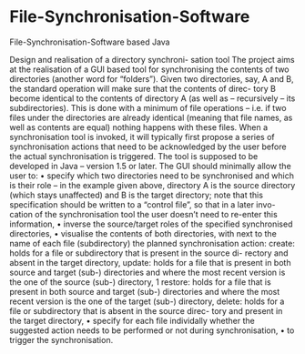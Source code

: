 # File-Synchronisation-Software
File-Synchronisation-Software based Java


Design and realisation of a directory synchroni- sation tool
The project aims at the realisation of a GUI based tool for synchronising the contents of two directories (another word for “folders”). Given two directories, say, A and B, the standard operation will make sure that the contents of direc- tory B become identical to the contents of directory A (as well as – recursively – its subdirectories). This is done with a minimum of file operations – i.e. if two files under the directories are already identical (meaning that file names, as well as contents are equal) nothing happens with these files. When a synchronisation tool is invoked, it will typically first propose a series of synchronisation actions that need to be acknowledged by the user before the actual synchronisation is triggered.
The tool is supposed to be developed in Java – version 1.5 or later. The GUI should minimally allow the user to:
• specify which two directories need to be synchronised and which is their role – in the example given above, directory A is the source directory (which stays unaffected) and B is the target directory; note that this specification should be written to a “control file”, so that in a later invo- cation of the synchronisation tool the user doesn’t need to re-enter this information,
• inverse the source/target roles of the specified synchronised directories,
• visualise the contents of both directories, with next to the name of each
file (subdirectory) the planned synchronisation action:
create: holds for a file or subdirectory that is present in the source di- rectory and absent in the target directory,
update: holds for a file that is present in both source and target (sub-) directories and where the most recent version is the one of the source (sub-) directory,
1
restore: holds for a file that is present in both source and target (sub-) directories and where the most recent version is the one of the target (sub-) directory,
delete: holds for a file or subdirectory that is absent in the source direc- tory and present in the target directory,
• specify for each file individally whether the suggested action needs to be performed or not during synchronisation,
• to trigger the synchronisation.
